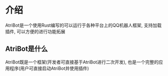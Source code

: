 # 介绍
AtriBot是一个使用Rust编写的可以运行于各种平台上的QQ机器人框架, 
支持加载插件, 可以方便的进行功能拓展

## AtriBot是什么
AtriBot既是一个框架(开发者可直接基于AtriBot进行二次开发), 
也是一个完整的应用程序(用户可直接启动AtriBot并使用插件)